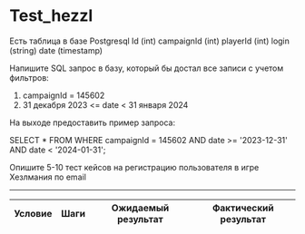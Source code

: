 # Test_hezzl

Есть таблица в базе Postgresql
Id (int)
campaignId (int)
playerId (int)
login (string)
date (timestamp)

Напишите SQL запрос в базу, который бы достал все записи с учетом фильтров:
1. campaignId = 145602
2. 31 декабря 2023 <=  date < 31 января 2024

На выходе предоставить пример запроса:

  SELECT * FROM
  WHERE campaignId = 145602 AND date >= '2023-12-31' AND date < '2024-01-31';

Опишите 5-10 тест кейсов на регистрацию пользователя в игре Хезлмания по email

---

Условие |       Шаги      | Ожидаемый результат | Фактический результат
:-------|:---------------:|:-------------------:|:----------------------:
